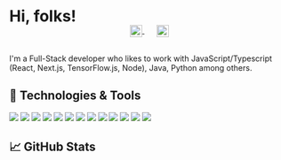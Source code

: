 # Hi, folks!

<p align="center" style="margin: -20px 0 30px">
  <a href="https://www.linkedin.com/in/simon-cheng-dev" target="_blank" style='margin-right:10px'>
    <img align="center" src="https://cdn.jsdelivr.net/npm/simple-icons@3.0.1/icons/linkedin.svg" alt="linkedin" height="22px" width="22px" />
  </a>
  &nbsp;&nbsp;
  <a href="mailto:sich.dev.fs@gmail.com" target="_blank">
    <img align="center" src="https://cdn.jsdelivr.net/npm/simple-icons@3.0.1/icons/protonmail.svg" alt="email" height="22px" width="22px" />
  </a>
</p>

I'm a Full-Stack developer who likes to work with JavaScript/Typescript (React, Next.js, TensorFlow.js, Node), Java, Python among others. 

## 🔧 Technologies & Tools
![](https://img.shields.io/badge/OS-Linux-informational?style=flat&logo=linux&logoColor=white&color=2bbc8a)
![](https://img.shields.io/badge/Code-JavaScript-informational?style=flat&logo=javascript&logoColor=white&color=2bbc8a)
![](https://img.shields.io/badge/Editor-VS_Code-informational?style=flat&logo=vscode&logoColor=white&color=2bbc8a)
![](https://img.shields.io/badge/Editor-IntelliJ_IDEA-informational?style=flat&logo=intellij-idea&logoColor=white&color=2bbc8a)
![](https://img.shields.io/badge/Code-React-informational?style=flat&logo=react.js&logoColor=white&color=2bbc8a)
![](https://img.shields.io/badge/Code-Angular-informational?style=flat&logo=angular.js&logoColor=white&color=2bbc8a)
![](https://img.shields.io/badge/Code-Java-informational?style=flat&logo=java&logoColor=white&color=2bbc8a)
![](https://img.shields.io/badge/Code-Python-informational?style=flat&logo=python&logoColor=white&color=2bbc8a)
![](https://img.shields.io/badge/Code-Make-informational?style=flat&logo=cmake&logoColor=white&color=2bbc8a)
![](https://img.shields.io/badge/Shell-Bash-informational?style=flat&logo=gnu-bash&logoColor=white&color=2bbc8a)
![](https://img.shields.io/badge/Tools-PostgreSQL-informational?style=flat&logo=postgresql&logoColor=white&color=2bbc8a)
![](https://img.shields.io/badge/Tools-Docker-informational?style=flat&logo=docker&logoColor=white&color=2bbc8a)
![](https://img.shields.io/badge/Tools-Kubernetes-informational?style=flat&logo=kubernetes&logoColor=white&color=2bbc8a)

## &#x1f4c8; GitHub Stats

<!---
sichallez/sichallez is a ✨ special ✨ repository because its `README.md` (this file) appears on your GitHub profile.
You can click the Preview link to take a look at your changes.
--->
